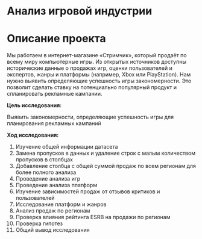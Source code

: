 # Анализ игровой индустрии

# Описание проекта  
Мы работаем в интернет-магазине «Стримчик», который продаёт по всему миру компьютерные игры. Из открытых источников доступны исторические данные о продажах игр, оценки пользователей и экспертов, жанры и платформы (например, Xbox или PlayStation). Нам нужно выявить определяющие успешность игры закономерности. Это позволит сделать ставку на потенциально популярный продукт и спланировать рекламные кампании.

**Цель исследования:**
    
Выявить закономерности, определяющие успешность игры для планирования рекламных кампаний

**Ход исследования:**

1. Изучение общей информации датасета
2. Замена пропусков в данных и удаление строк с малым количеством пропусков в столбцах
3. Добавление столбца с общей суммой продаж по всем регионам для более полного анализа
4. Проведение анализа игр
5. Проведение анализа платформ
6. Изучение зависимостей продаж от отзывов критиков и пользователей
7. Исследование платформ и жанров
8. Анализ продаж по регионам
9. Проверка влияния рейтинга ESRB на продажи по регионам
10. Проверка гипотез
11. Общий вывод исследования

